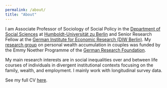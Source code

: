 ```yaml
---
permalink: /about/
title: "About"
---
```


I am Associate Professor of Sociology of Social Policy in the [Department of Social Sciences](https://www.sowi.hu-berlin.de/en/index.html?set_language=en) at [Humboldt-Universität zu Berlin](https://www.hu-berlin.de/en?set_language=en) and Senior Research Fellow at the [German Institute for Economic Research (DIW Berlin)](https://www.diw.de/en). My [research group](https://www.sowi.hu-berlin.de/en/lehrbereiche-en/sozpolsoz/research/mywealth_eng/research?set_language=en) on personal wealth accumulation in couples was funded by the Emmy Noether Programme of the [German Research Foundation](https://www.dfg.de/en/index.jsp).

My main research interests are in social inequalities over and between life courses of individuals in divergent institutional contexts focusing on the family, wealth, and employment. I mainly work with longitudinal survey data.

See my full CV [here](https://box.hu-berlin.de/f/9f15157304624b29b2c9/?dl=1).